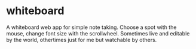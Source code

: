 # whiteboard
 A whiteboard web app for simple note taking. Choose a spot with the mouse, change font size with the scrollwheel. Sometimes live and editable by the world, othertimes just for me but watchable by others.
